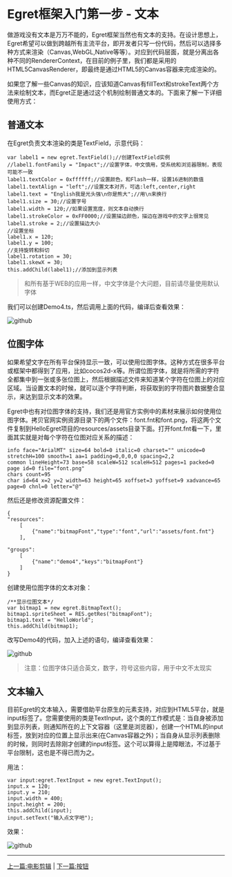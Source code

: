 Egret框架入门第一步 - 文本
===============

做游戏没有文本是万万不能的，Egret框架当然也有文本的支持。在设计思想上，Egret希望可以做到跨越所有主流平台，即开发者只写一份代码，然后可以选择多种方式来渲染（Canvas,WebGL,Native等等）。对应到代码层面，就是分离出各种不同的RendererContext，在目前的例子里，我们都是采用的HTML5CanvasRenderer，即最终是通过HTML5的Canvas容器来完成渲染的。

如果您了解一些Canvas的知识，应该知道Canvas有fillText和strokeText两个方法来绘制文本，而Egret正是通过这个机制绘制普通文本的。下面来了解一下详细使用方式：

普通文本
----------------------------

在Egret负责文本渲染的类是TextField，示意代码：

```
var label1 = new egret.TextField();//创建TextField实例
//label1.fontFamily = "Impact";//设置字体，中文慎用，受系统和浏览器限制，表现可能不一致
label1.textColor = 0xffffff;//设置颜色，和Flash一样，设置16进制的数值
label1.textAlign = "left";//设置文本对齐，可选:left,center,right
label1.text = "English我是光头强\n你是熊大";//用\n来换行
label1.size = 30;//设置字号
label1.width = 120;//如果设置宽度，则文本自动换行
label1.strokeColor = 0xFF0000;//设置描边颜色，描边在游戏中的文字上很常见
label1.stroke = 2;//设置描边大小
//设置坐标
label1.x = 120;
label1.y = 100;
//支持旋转和斜切
label1.rotation = 30;
label1.skewX = 30;
this.addChild(label1);//添加到显示列表
```
> 和所有基于WEB的应用一样，中文字体是个大问题，目前请尽量使用默认字体

我们可以创建Demo4.ts，然后调用上面的代码，编译后查看效果：

![github](https://raw.githubusercontent.com/NeoGuo/html5-documents/master/egret/images/egret_textfield.png "textfield")

位图字体
----------------------------

如果希望文字在所有平台保持显示一致，可以使用位图字体。这种方式在很多平台或框架中都得到了应用，比如cocos2d-x等。所谓位图字体，就是将所需的字符全都集中到一张或多张位图上，然后根据描述文件来知道某个字符在位图上的对应区域。当设置文本的时候，就可以逐个字符判断，将获取到的字符图片数据整合显示，来达到显示文本的效果。

Egret中也有对位图字体的支持，我们还是用官方实例中的素材来展示如何使用位图字体。拷贝官网实例资源目录下的两个文件：font.fnt和font.png，将这两个文件复制到HelloEgret项目的resources/assets目录下面。打开font.fnt看一下，里面其实就是对每个字符在位图对应关系的描述：

```
info face="ArialMT" size=64 bold=0 italic=0 charset="" unicode=0 stretchH=100 smooth=1 aa=1 padding=0,0,0,0 spacing=2,2
common lineHeight=73 base=58 scaleW=512 scaleH=512 pages=1 packed=0
page id=0 file="font.png"
chars count=95
char id=64 x=2 y=2 width=63 height=65 xoffset=3 yoffset=9 xadvance=65 page=0 chnl=0 letter="@"
```

然后还是修改资源配置文件：

```
{
"resources":
	[
        {"name":"bitmapFont","type":"font","url":"assets/font.fnt"}
	],

"groups":
	[
        {"name":"demo4","keys":"bitmapFont"}
	]
}
```

创建使用位图字体的文本对象：

```
/**显示位图文本*/
var bitmap1 = new egret.BitmapText();
bitmap1.spriteSheet = RES.getRes("bitmapFont");
bitmap1.text = "HelloWorld";
this.addChild(bitmap1);
```

改写Demo4的代码，加入上述的语句，编译查看效果：

![github](https://raw.githubusercontent.com/NeoGuo/html5-documents/master/egret/images/egret_bitmapfont.png "bitmapfont")

> 注意：位图字体只适合英文，数字，符号这些内容，用于中文不太现实

文本输入
----------------------------

目前Egret的文本输入，需要借助平台原生的元素支持，对应到HTML5平台，就是input标签了。您需要使用的类是TextInput，这个类的工作模式是：当自身被添加到显示列表，则通知所在的上下文容器（这里是浏览器），创建一个HTML的input标签，放到对应的位置上显示出来(在Canvas容器之外)；当自身从显示列表删除的时候，则同时去除刚才创建的input标签。这个可以算得上是障眼法，不过基于平台限制，这也是不得已而为之。

用法：

```
var input:egret.TextInput = new egret.TextInput();
input.x = 120;
input.y = 210;
input.width = 400;
input.height = 200;
this.addChild(input);
input.setText("输入点文字吧");
```

效果：

![github](https://raw.githubusercontent.com/NeoGuo/html5-documents/master/egret/images/egret_textinput.png "input")

- - -

[上一篇:电影剪辑](https://github.com/NeoGuo/html5-documents/blob/master/egret/03-movieclip.md)
| [下一篇:按钮](https://github.com/NeoGuo/html5-documents/blob/master/egret/05-button.md)

